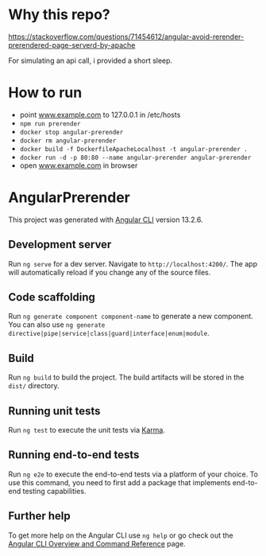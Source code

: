 # Why this repo?
https://stackoverflow.com/questions/71454612/angular-avoid-rerender-prerendered-page-serverd-by-apache

For simulating an api call, i provided a short sleep.

# How to run

- point www.example.com to 127.0.0.1 in /etc/hosts
- `npm run prerender`
- `docker stop angular-prerender`
- `docker rm angular-prerender`
- `docker build -f DockerfileApacheLocalhost -t angular-prerender .`
- `docker run -d -p 80:80 --name angular-prerender angular-prerender`
- open www.example.com in browser

# AngularPrerender

This project was generated with [Angular CLI](https://github.com/angular/angular-cli) version 13.2.6.

## Development server

Run `ng serve` for a dev server. Navigate to `http://localhost:4200/`. The app will automatically reload if you change any of the source files.

## Code scaffolding

Run `ng generate component component-name` to generate a new component. You can also use `ng generate directive|pipe|service|class|guard|interface|enum|module`.

## Build

Run `ng build` to build the project. The build artifacts will be stored in the `dist/` directory.

## Running unit tests

Run `ng test` to execute the unit tests via [Karma](https://karma-runner.github.io).

## Running end-to-end tests

Run `ng e2e` to execute the end-to-end tests via a platform of your choice. To use this command, you need to first add a package that implements end-to-end testing capabilities.

## Further help

To get more help on the Angular CLI use `ng help` or go check out the [Angular CLI Overview and Command Reference](https://angular.io/cli) page.
